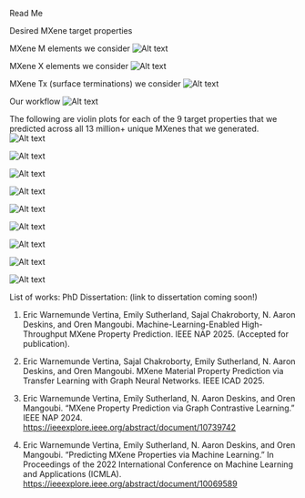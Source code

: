 Read Me

Desired MXene target properties

MXene M elements we consider
![Alt text]( Figures/periodic_table_M.png)

MXene X elements we consider
![Alt text]( Figures/periodic_table_X.png)

MXene Tx (surface terminations) we consider
![Alt text]( Figures/periodic_table_Tx.png)

Our workflow
![Alt text]( Figures/flowchart_smaller.png)

The following are violin plots for each of the 9 target properties that we predicted across all 13 million+ unique MXenes that we generated.
![Alt text]( Figures/all_MXenes_preds/all_preds_Band_Gap_violin_plots_by_n.png)

![Alt text]( Figures/all_MXenes_preds/all_preds_Termination_Binding_Energy_violin_plots_by_n.png)

![Alt text]( Figures/all_MXenes_preds/all_preds_Bulk_Modulus_violin_plots_by_n.png)

![Alt text]( Figures/all_MXenes_preds/all_preds_dBand_Center_violin_plots_by_n.png)

![Alt text]( Figures/all_MXenes_preds/all_preds_Density_of_States_violin_plots_by_n.png)

![Alt text]( Figures/all_MXenes_preds/all_preds_Dynamically_stable_violin_plots_by_n.png)

![Alt text]( Figures/all_MXenes_preds/all_preds_Heat_of_Formation_violin_plots_by_n.png)

![Alt text]( Figures/all_MXenes_preds/all_preds_Magnetic_violin_plots_by_n.png)

![Alt text]( Figures/all_MXenes_preds/all_preds_Work_Function_violin_plots_by_n.png)


List of works:
PhD Dissertation: (link to dissertation coming soon!)

1. Eric Warnemunde Vertina, Emily Sutherland, Sajal Chakroborty, N. Aaron Deskins, and Oren Mangoubi. Machine-Learning-Enabled High-Throughput MXene Property Prediction. IEEE NAP 2025. (Accepted for publication).

2. Eric Warnemunde Vertina, Sajal Chakroborty, Emily Sutherland, N. Aaron Deskins, and Oren Mangoubi. MXene Material Property Prediction via Transfer Learning
with Graph Neural Networks. IEEE ICAD 2025. 

3. Eric Warnemunde Vertina, Emily Sutherland, N. Aaron Deskins, and Oren Mangoubi. “MXene Property Prediction via Graph Contrastive Learning.” IEEE NAP 2024. https://ieeexplore.ieee.org/abstract/document/10739742

4. Eric Warnemunde Vertina, Emily Sutherland, N. Aaron Deskins, and Oren Mangoubi. “Predicting MXene Properties via Machine Learning.” In Proceedings of the 2022 International Conference on Machine Learning and Applications (ICMLA). https://ieeexplore.ieee.org/abstract/document/10069589

